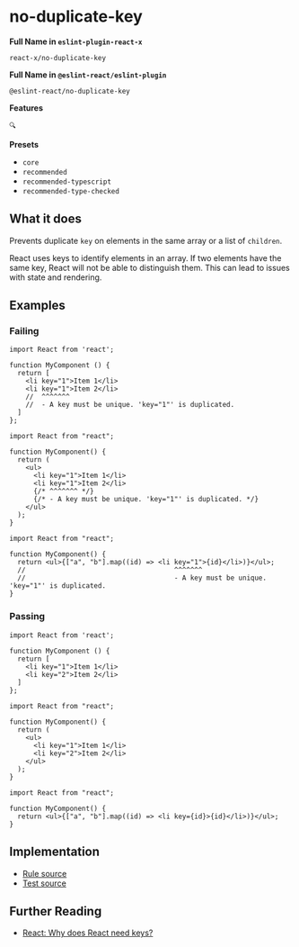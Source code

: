 # no-duplicate-key

**Full Name in `eslint-plugin-react-x`**

```plain copy
react-x/no-duplicate-key
```

**Full Name in `@eslint-react/eslint-plugin`**

```plain copy
@eslint-react/no-duplicate-key
```

**Features**

`🔍`

**Presets**

- `core`
- `recommended`
- `recommended-typescript`
- `recommended-type-checked`

## What it does

Prevents duplicate `key` on elements in the same array or a list of `children`.

React uses keys to identify elements in an array. If two elements have the same key, React will not be able to distinguish them. This can lead to issues with state and rendering.

## Examples

### Failing

```tsx
import React from 'react';

function MyComponent () {
  return [
    <li key="1">Item 1</li>
    <li key="1">Item 2</li>
    //  ^^^^^^^
    //  - A key must be unique. 'key="1"' is duplicated.
  ]
};
```

```tsx
import React from "react";

function MyComponent() {
  return (
    <ul>
      <li key="1">Item 1</li>
      <li key="1">Item 2</li>
      {/* ^^^^^^^ */}
      {/* - A key must be unique. 'key="1"' is duplicated. */}
    </ul>
  );
}
```

```tsx
import React from "react";

function MyComponent() {
  return <ul>{["a", "b"].map((id) => <li key="1">{id}</li>)}</ul>;
  //                                     ^^^^^^^
  //                                     - A key must be unique. 'key="1"' is duplicated.
}
```

### Passing

```tsx
import React from 'react';

function MyComponent () {
  return [
    <li key="1">Item 1</li>
    <li key="2">Item 2</li>
  ]
};
```

```tsx
import React from "react";

function MyComponent() {
  return (
    <ul>
      <li key="1">Item 1</li>
      <li key="2">Item 2</li>
    </ul>
  );
}
```

```tsx
import React from "react";

function MyComponent() {
  return <ul>{["a", "b"].map((id) => <li key={id}>{id}</li>)}</ul>;
}
```

## Implementation

- [Rule source](https://github.com/rEl1cx/eslint-react/tree/main/packages/plugins/eslint-plugin-react-x/src/rules/no-duplicate-key.ts)
- [Test source](https://github.com/rEl1cx/eslint-react/tree/main/packages/plugins/eslint-plugin-react-x/src/rules/no-duplicate-key.spec.ts)

## Further Reading

- [React: Why does React need keys?](https://react.dev/learn/rendering-lists#why-does-react-need-keys)
